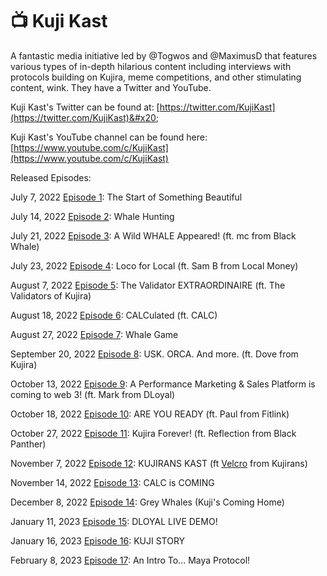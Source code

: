 # 📺 Kuji Kast

A fantastic media initiative led by @Togwos and @MaximusD that features various types of in-depth hilarious content including interviews with protocols building on Kujira, meme competitions, and other stimulating content, wink. They have a Twitter and YouTube.

Kuji Kast's Twitter can be found at: [https://twitter.com/KujiKast](https://twitter.com/KujiKast)&#x20;

Kuji Kast's YouTube channel can be found here: [https://www.youtube.com/c/KujiKast](https://www.youtube.com/c/KujiKast)

Released Episodes:

July 7, 2022 [Episode 1](https://www.youtube.com/watch?v=7y-Wph-BKpc): The Start of Something Beautiful&#x20;

July 14, 2022 [Episode 2](https://www.youtube.com/watch?v=6Z5po9anpb0): Whale Hunting

July 21, 2022 [Episode 3](https://www.youtube.com/watch?v=JPl\_JCDIcn4): A Wild WHALE Appeared! (ft. mc from Black Whale)

July 23, 2022 [Episode 4](https://www.youtube.com/watch?v=WCX\_g0kAVZM): Loco for Local (ft. Sam B from Local Money)

August 7, 2022 [Episode 5](https://www.youtube.com/watch?v=h-8xdnZeD6U): The Validator EXTRAORDINAIRE (ft. The Validators of Kujira)

August 18, 2022 [Episode 6](https://www.youtube.com/watch?v=BtRH490DEsY): CALCulated (ft. CALC)

August 27, 2022 [Episode 7](https://www.youtube.com/watch?v=s-fLGKzXN8Y): Whale Game

September 20, 2022 [Episode 8](https://www.youtube.com/watch?v=Zo9bunXViUE\&t=4s): USK. ORCA. And more. (ft. Dove from Kujira)

October 13, 2022 [Episode 9](https://www.youtube.com/watch?v=CdhX1iu\_dv4): A Performance Marketing & Sales Platform is coming to web 3! (ft. Mark from DLoyal)

October 18, 2022 [Episode 10](https://www.youtube.com/watch?v=k9MdK6tih-c): ARE YOU READY (ft. Paul from Fitlink)&#x20;

October 27, 2022 [Episode 11](https://www.youtube.com/watch?v=KCPy2tXSLog): Kujira Forever! (ft. Reflection from Black Panther)

November 7, 2022 [Episode 12](https://www.youtube.com/watch?v=tzA8qpozpD0): KUJIRANS KAST (ft [Velcro](https://twitter.com/VelcroMoon) from Kujirans)

November 14, 2022 [Episode 13](https://www.youtube.com/watch?v=JKB3s-OET9s): CALC is COMING

December 8, 2022 [Episode 14](https://www.youtube.com/watch?v=aNhmRU5RIek): Grey Whales (Kuji's Coming Home)

January 11, 2023 [Episode 15](https://www.youtube.com/watch?v=epplzLfkJ6w): DLOYAL LIVE DEMO!

January 16, 2023 [Episode 16](https://www.youtube.com/watch?v=EIG7qlPzZ7w): KUJI STORY

February 8, 2023 [Episode 17](https://www.youtube.com/watch?v=hKs52EB6N9M): An Intro To... Maya Protocol!

